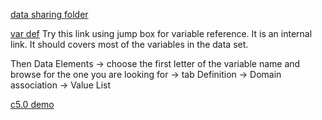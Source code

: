 [data sharing folder](https://drive.google.com/drive/folders/0B3rGOh-OYz0WMXFwTnVuZnVHQXc)

[var def](http://internal4.health.nsw.gov.au/hird/index.cfm)
Try this link using jump box for variable reference. It is an internal link. It should covers most of the variables in the data set. 
 
Then Data Elements -> choose the first letter of the variable name and browse for the one you are looking for -> tab Definition -> Domain association -> Value List


[c5.0 demo](http://www.euclidean.com/machine-learning-in-practice/2015/6/12/r-caret-and-parameter-tuning-c50)